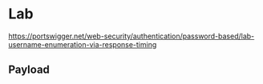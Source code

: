 # Lab

https://portswigger.net/web-security/authentication/password-based/lab-username-enumeration-via-response-timing

## Payload
